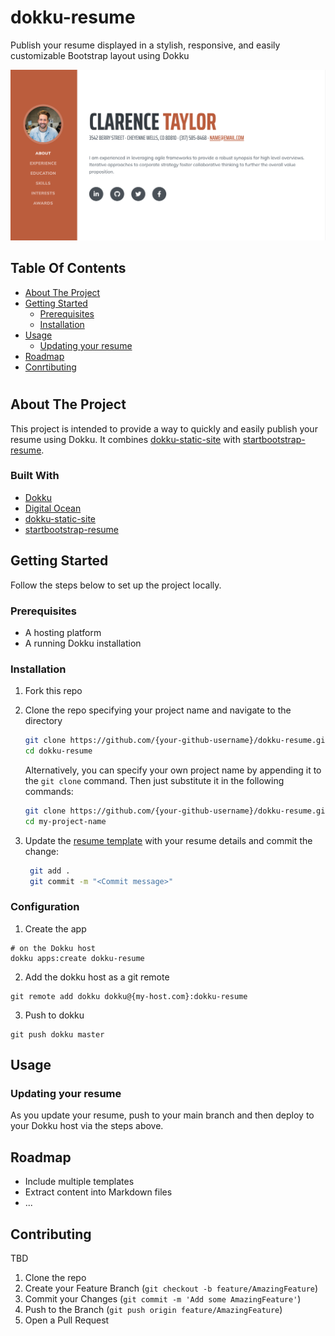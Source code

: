 # dokku-resume
Publish your resume displayed in a stylish, responsive, and easily customizable Bootstrap layout using Dokku

![example](./example.png)

<!-- TABLE OF CONTENTS -->
## Table Of Contents
- [About The Project](#about-the-project)
- [Getting Started](#getting-started)
   - [Prerequisites](#prerequisites)
   - [Installation](#installation)
- [Usage](#usage)
   - [Updating your resume](#updating-your-resume)
- [Roadmap](#roadmap)
- [Conrtibuting](#contributing)

#

<!-- ABOUT THE PROJECT -->
## About The Project
This project is intended to provide a way to quickly and easily publish your resume using Dokku. It combines [dokku-static-site](https://github.com/glogiotatidis/dokku-static-site) with [startbootstrap-resume](https://github.com/StartBootstrap/startbootstrap-resume). 


### Built With

* [Dokku](https://dokku.com/)
* [Digital Ocean](https://marketplace.digitalocean.com/apps/dokku/)
* [dokku-static-site](https://github.com/glogiotatidis/dokku-static-site)
* [startbootstrap-resume](https://github.com/StartBootstrap/startbootstrap-resume)


<!-- GETTING STARTED -->
## Getting Started

Follow the steps below to set up the project locally.

### Prerequisites

* A hosting platform 
* A running Dokku installation

### Installation

1. Fork this repo

2. Clone the repo specifying your project name and navigate to the directory
   ```sh
   git clone https://github.com/{your-github-username}/dokku-resume.git
   cd dokku-resume
   ```

   Alternatively, you can specify your own project name by appending it to the `git clone` command. Then just substitute it in the following commands:
   ```sh
   git clone https://github.com/{your-github-username}/dokku-resume.git my-project-name
   cd my-project-name
   ```

   
3. Update the [resume template](docs/index.html) with your resume details and commit the change:
   ```sh
    git add .
    git commit -m "<Commit message>"
   ```

### Configuration

1. Create the app
```
# on the Dokku host
dokku apps:create dokku-resume
```

2. Add the dokku host as a git remote

```
git remote add dokku dokku@{my-host.com}:dokku-resume
```

3. Push to dokku

```
git push dokku master
```

<!-- USAGE EXAMPLES -->
## Usage
### Updating your resume
As you update your resume, push to your main branch and then deploy to your Dokku host via the steps above.


<!-- ROADMAP -->
## Roadmap
* Include multiple templates
* Extract content into Markdown files
* ...

<!-- CONTRIBUTING -->
## Contributing
TBD

1. Clone the repo
2. Create your Feature Branch (`git checkout -b feature/AmazingFeature`)
3. Commit your Changes (`git commit -m 'Add some AmazingFeature'`)
4. Push to the Branch (`git push origin feature/AmazingFeature`)
5. Open a Pull Request
